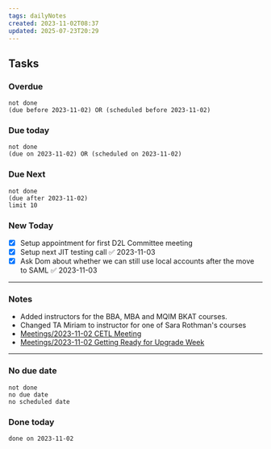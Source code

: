 ```yaml
---
tags: dailyNotes
created: 2023-11-02T08:37
updated: 2025-07-23T20:29
---
```

## Tasks
### Overdue
```tasks
not done
(due before 2023-11-02) OR (scheduled before 2023-11-02)
```

### Due today
```tasks
not done
(due on 2023-11-02) OR (scheduled on 2023-11-02)
```

### Due Next
```tasks
not done
(due after 2023-11-02)
limit 10
```

### New Today
- [x] Setup appointment for first D2L Committee meeting
- [x] Setup next JIT testing call ✅ 2023-11-03
- [x] Ask Dom about whether we can still use local accounts after the move to SAML ✅ 2023-11-03
----
### Notes
- Added instructors for the BBA, MBA and MQIM BKAT courses.
- Changed TA Miriam to instructor for one of Sara Rothman's courses
- [Meetings/2023-11-02 CETL Meeting](../Meetings/2023-11-02%20CETL%20Meeting.md)
- [Meetings/2023-11-02 Getting Ready for Upgrade Week](../Meetings/2023-11-02%20Getting%20Ready%20for%20Upgrade%20Week.md)
----
### No due date
```tasks
not done
no due date
no scheduled date
```

### Done today
```tasks
done on 2023-11-02
```
